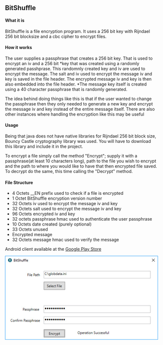 ## BitShuffle

#### What it is
BitShuffle is a file encryption program. It uses a 256 bit key with Rijndael 256 bit blocksize and a cbc cipher to encrypt files.


#### How it works

The user supplies a passphrase that creates a 256 bit key. That is used to encrypt an iv and a 256 bit *key that was created using a randomly generated passhprase. 
This randomnly created key and iv are used to encrypt the message.
The salt and iv used to encrypt the message iv and key is saved in the file header.
The encrypted message iv and key is then also embedded into the file header.
*The message key itself is created using a 40 character passphrase that is randomly generated.

The idea behind doing things like this is that if the user wanted to change the passphrase then they only needed to generate a new key and encrypt the message iv and key 
instead of the entire message itself. There are also other instances where handling the encryption like this may be useful

#### Usage

Being that java does not have native libraries for Rijndael 256 bit block size, Bouncy Castle cryptography library was used. You will have to download this library and include it in the project.

To encrypt a file simply call the method "Encrypt"; supply it with a passphrase(at least 10 characters long), path to the file you wish to encrypt and the path to where you would like to have that then encrypted file saved.
To decrypt do the same, this time calling the "Decrypt" method.


#### File Structure 

 - 4 Octets __EN prefix used to check if a file is encrypted 
 - 1 Octet BitShuffle encryption version number 
 - 32 Octets iv used to encrypt the message iv and key
 - 32 Octets salt used to encrypt the message iv and key
 - 96 Octets encrypted iv and key 
 - 32 octets passphrase hmac used to authenticate the user passphrase
 - 10 Octets date created (purely optional)
 - 33 Octets unused
 - Encrypted message 
 - 32 Octets message hmac used to verify the message

Android client available at the [Google Play Store](https://play.google.com/store/apps/details?id=digitaltakesroot.com.BitShuffle)



![Alt text](/BitShuffle.jpg?raw=true "BitShuffle")

